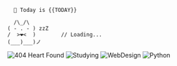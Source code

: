      📅 Today is {{TODAY}}

      /\_/\  
    ( - . - ) zzZ   
    /  >❤️<  )        // Loading...
    (___)___)ノ 



![404 Heart Found](https://img.shields.io/badge/❤️-404%20Heart%20Found-red)
![Studying](https://img.shields.io/badge/📚-Studying-orange)
![WebDesign](https://img.shields.io/badge/🎨-Web%20Design-yellow)
![Python](https://img.shields.io/badge/-Python-3776AB?style=flat&logo=python&labelColor=2f2f2f)
